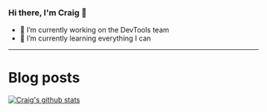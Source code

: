 ### Hi there, I'm Craig 👋

<!--
**CraigTeelFugro/CraigTeelFugro** is a ✨ _special_ ✨ repository because its `README.md` (this file) appears on your GitHub profile.

Here are some ideas to get you started:
-->

- 🔭 I’m currently working on the DevTools team
- 🌱 I’m currently learning everything I can

---

# Blog posts

<!-- BLOG-POST-LIST:START -->
<!-- BLOG-POST-LIST:END -->

[![Craig's github stats](https://github-readme-stats.vercel.app/api?username=criagteelfugro)](https://github.com/anuraghazra/github-readme-stats)
